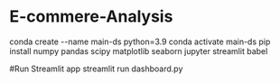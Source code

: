 # E-commere-Analysis
conda create --name main-ds python=3.9
conda activate main-ds
pip install numpy pandas scipy matplotlib seaborn jupyter streamlit babel

#Run Streamlit app
streamlit run dashboard.py
